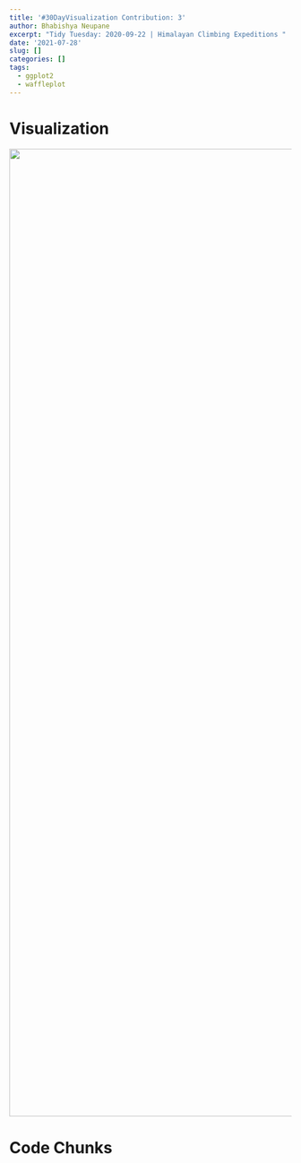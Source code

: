 ```yaml
---
title: '#30DayVisualization Contribution: 3'
author: Bhabishya Neupane
excerpt: "Tidy Tuesday: 2020-09-22 | Himalayan Climbing Expeditions "
date: '2021-07-28'
slug: []
categories: []
tags:
  - ggplot2
  - waffleplot
---
```






# Visualization

<img src="{{< blogdown/postref >}}index_files/figure-html/plotting-1.png" width="1728" />


# Code Chunks
